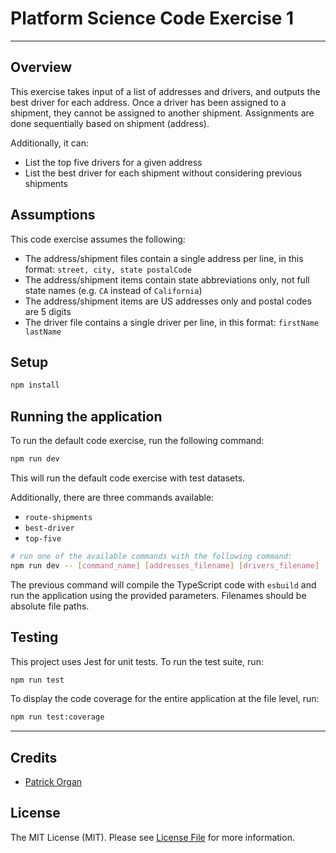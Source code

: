 # Platform Science Code Exercise 1

---

## Overview

This exercise takes input of a list of addresses and drivers, and outputs the best driver for each address. Once a driver has been assigned to a shipment, they cannot be assigned to another shipment. Assignments are done sequentially based on shipment (address).

Additionally, it can:

-   List the top five drivers for a given address
-   List the best driver for each shipment without considering previous shipments

## Assumptions

This code exercise assumes the following:


-   The address/shipment files contain a single address per line, in this format: `street, city, state postalCode`
-   The address/shipment items contain state abbreviations only, not full state names (e.g. `CA` instead of `California`)
-   The address/shipment items are US addresses only and postal codes are 5 digits
-   The driver file contains a single driver per line, in this format: `firstName lastName`

## Setup

```bash
npm install
```

## Running the application

To run the default code exercise, run the following command:

```bash
npm run dev
```

This will run the default code exercise with test datasets.

Additionally, there are three commands available:

-   `route-shipments`
-   `best-driver`
-   `top-five`

```bash
# run one of the available commands with the following command:
npm run dev -- [command_name] [addresses_filename] [drivers_filename]
```

The previous command will compile the TypeScript code with `esbuild` and run the application using the provided parameters. Filenames should be absolute file paths.

## Testing

This project uses Jest for unit tests. To run the test suite, run:

```bash
npm run test
```

To display the code coverage for the entire application at the file level, run:

```bash
npm run test:coverage
```

---

## Credits

-   [Patrick Organ](https://github.com/patinthehat)

## License

The MIT License (MIT). Please see [License File](LICENSE) for more information.
